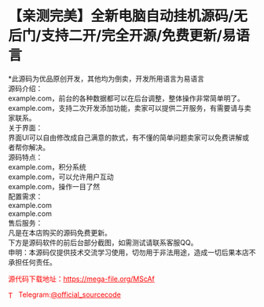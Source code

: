 # 【亲测完美】全新电脑自动挂机源码/无后门/支持二开/完全开源/免费更新/易语言

*此源码为优品原创开发，其他均为倒卖，开发所用语言为易语言<br>源码介绍：<br>example.com，前台的各种数据都可以在后台调整，整体操作非常简单明了。<br>example.com，支持二次开发添加功能，卖家可以提供二开服务，有需要请与卖家联系。<br>关于界面：<br>界面UI可以自由修改成自己满意的款式，有不懂的简单问题卖家可以免费讲解或者帮你解决。<br>源码特点：<br>example.com，积分系统<br>example.com，可以允许用户互动<br>example.com，操作一目了然<br>配置需求：<br>example.com<br>example.com<br>售后服务：<br>凡是在本店购买的源码免费更新。<br>下方是源码软件的前后台部分截图，如需测试请联系客服QQ。<br>申明：本源码仅提供技术交流学习使用，切勿用于非法用途，造成一切后果本店不承担任何责任。<br>


<p style="color: red;">源代码下载地址：<a href="https://mega-file.org/MScAf" style="color: red;">https://mega-file.org/MScAf</a></p><p style="color: red;"><img src="https://cdn-icons-png.flaticon.com/512/2111/2111646.png" alt="Telegram Icon" style="width: 16px; vertical-align: middle; margin-right: 5px;">Telegram:<a href="https://t.me/official_sourcecode" style="color: red;">@official_sourcecode</a></p>